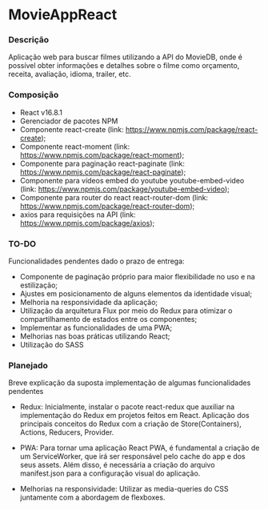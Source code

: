 # MovieAppReact

### Descrição

   Aplicação web para buscar filmes utilizando a API do MovieDB, onde é possível obter informações e detalhes
   sobre o filme como orçamento, receita, avaliação, idioma, trailer, etc.
        
### Composição

- React v16.8.1
- Gerenciador de pacotes NPM 
- Componente react-create (link: https://www.npmjs.com/package/react-create);
- Componente react-moment (link: https://www.npmjs.com/package/react-moment);
- Componente para paginação react-paginate (link: https://www.npmjs.com/package/react-paginate);
- Componente para vídeos embed do youtube youtube-embed-video (link: https://www.npmjs.com/package/youtube-embed-video);
- Componente para router do react react-router-dom (link: https://www.npmjs.com/package/react-router-dom);
- axios para requisições na API (link: https://www.npmjs.com/package/axios);

### TO-DO
Funcionalidades pendentes dado o prazo de entrega:
- Componente de paginação próprio para maior flexibilidade no uso e na estilização; 
- Ajustes em posicionamento de alguns elementos da identidade visual; 
- Melhoria na responsividade da aplicação;
- Utilização da arquitetura Flux por meio do Redux para otimizar o compartilhamento de estados entre os componentes;
- Implementar as funcionalidades de uma PWA;
- Melhorias nas boas práticas utilizando React;
- Utilização do SASS

### Planejado 
Breve explicação da suposta implementação de algumas funcionalidades pendentes

- Redux: Inicialmente, instalar o pacote react-redux que auxiliar na implementação do Redux em projetos feitos em React.
Aplicação dos principais conceitos do Redux com a criação de Store(Containers), Actions, Reducers, Provider.

- PWA: Para tornar uma aplicação React PWA, é fundamental a criação de um ServiceWorker, que irá ser responsável pelo cache do app e dos seus assets.
Além disso, é necessária a criação do arquivo manifest.json para a configuração visual do aplicação.

- Melhorias na responsividade: Utilizar as media-queries do CSS juntamente com a abordagem de flexboxes. 

